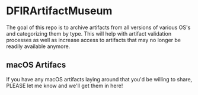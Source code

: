 # DFIRArtifactMuseum

The goal of this repo is to archive artifacts from all versions of various OS's and categorizing them by type. This will help with artifact validation processes as well as increase access to artifacts that may no longer be readily available anymore. 

## macOS Artifacs

If you have any macOS artifacts laying around that you'd be willing to share, PLEASE let me know and we'll get them in here!
